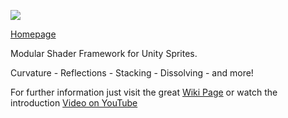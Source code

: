 ![](https://github.com/rubit0/NextGenSprites/blob/master/src/Assets/NextGenSprites/Utils/Editor/Icons/top_banner.png)

[Homepage](https://rubit0.github.io/NextGenSprites/)

Modular Shader Framework for Unity Sprites.

Curvature - Reflections - Stacking - Dissolving - and more!


For further information just visit the great [Wiki Page](https://github.com/rubit0/NextGenSprites/wiki) or watch the introduction [Video on YouTube](https://youtu.be/bImZ1AxPobM)

